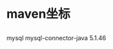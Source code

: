# maven坐标

## 

<dependency>
    <groupId>mysql</groupId>
    <artifactId>mysql-connector-java</artifactId>
    <version>5.1.46</version>
</dependency>